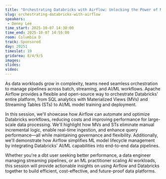 ```yaml
---
title: "Orchestrating Databricks with Airflow: Unlocking the Power of MVs, Streaming Tables, and AI"
slug: orchestrating-databricks-with-airflow
speakers:
 - Denny Lee
time_start: 2025-10-07 14:30:00
time_end: 2025-10-07 14:55:00
room: Columbia D
track: Sponsored
day: 20251
timeslot: 19
gridarea: 8/4/9/5
images: 
slides:
video:
---
```


As data workloads grow in complexity, teams need seamless orchestration to manage pipelines across batch, streaming, and AI/ML workflows. Apache Airflow provides a flexible and open-source way to orchestrate Databricks' entire platform, from SQL analytics with Materialized Views (MVs) and Streaming Tables (STs) to AI/ML model training and deployment.

In this session, we'll showcase how Airflow can automate and optimize Databricks workflows, reducing costs and improving performance for large-scale data processing. We'll highlight how MVs and STs eliminate manual incremental logic, enable real-time ingestion, and enhance query performance—all while maintaining governance and flexibility. Additionally, we'll demonstrate how Airflow simplifies ML model lifecycle management by integrating Databricks' AI/ML capabilities into end-to-end data pipelines.

Whether you're a dbt user seeking better performance, a data engineer managing streaming pipelines, or an ML practitioner scaling AI workloads, this session will provide actionable insights on using Airflow and Databricks together to build efficient, cost-effective, and future-proof data platforms.
